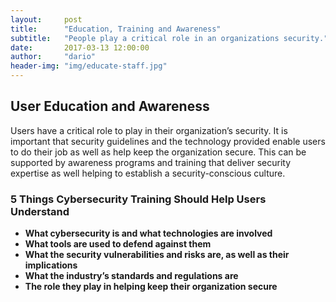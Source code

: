 ```yaml
---
layout:     post
title:      "Education, Training and Awareness"
subtitle:   "People play a critical role in an organizations security."
date:       2017-03-13 12:00:00
author:     "dario"
header-img: "img/educate-staff.jpg"
---
```



## User Education and Awareness
Users have a critical role to play in their organization’s security. It is important that security guidelines and the technology provided enable users to do their job as well as help keep the organization secure. This can be supported by awareness programs and training that deliver security expertise as well helping to establish a security-conscious culture.

### 5 Things Cybersecurity Training Should Help Users Understand
* **What cybersecurity is and what technologies are involved**
* **What tools are used to defend against them**  
* **What the security vulnerabilities and risks are, as well as their implications**
* **What the industry’s standards and regulations are**
* **The role they play in helping keep their organization secure**  
